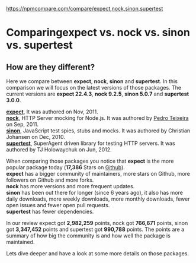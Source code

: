 <a href="https://npmcompare.com/compare/expect,nock,sinon,supertest">https://npmcompare.com/compare/expect,nock,sinon,supertest</a><div id="articleHeader"><h1>Comparingexpect vs. nock vs. sinon vs. supertest</h1></div>


<h2>How are they different?</h2>
<div>
<div>
<p>
Here we compare between <b>expect</b>, <b>nock</b>, <b>sinon</b> and <b>supertest</b>.
In this comparison we will focus on the latest versions
of those
packages.
The current versions are
<b>expect 22.4.3</b>, <b>nock 9.2.5</b>, <b>sinon 5.0.7</b> and <b>supertest 3.0.0</b>.
</p>
<p>
<b><a href="https://github.com/facebook/jest" target="_blank">expect</a></b>,
It was authored
on Nov, 2011.
<br />
<b><a href="https://github.com/node-nock/nock" target="_blank">nock</a></b>,
HTTP Server mocking for Node.js.
It was authored
by
<a href="mailto:pedro.teixeira@gmail.com" target="_blank">Pedro Teixeira</a>
on Sep, 2011.
<br />
<b><a href="http://sinonjs.org/" target="_blank">sinon</a></b>,
JavaScript test spies, stubs and mocks.
It was authored
by
Christian Johansen
on Dec, 2010.
<br />
<b><a href="https://github.com/visionmedia/supertest" target="_blank">supertest</a></b>,
SuperAgent driven library for testing HTTP servers.
It was authored
by
TJ Holowaychuk
on Jun, 2012.
</p>
<p>
When comparing those packages you notice that
<b>expect</b> is the more popular package today
(<b>17,386</b>
Stars on <a href="https://github.com/facebook/jest/stargazers" target="_blank">Github</a>).<br />
<b>expect</b>
has a bigger community of maintainers, more stars on Github, more followers on Github and more forks.<br />
<b>nock</b>
has more versions and more frequent updates.<br />
<b>sinon</b>
has been out there for longer (since 6 years ago), it also
has more daily downloads, more weekly downloads, more monthly downloads, fewer open issues and fewer open pull requests.<br />
<b>supertest</b>
has fewer dependencies.</p>
<p>
In our review expect got <b>2,982,259</b> points, nock got <b>766,671</b> points, sinon got <b>3,347,452</b> points and supertest got <b>990,788</b> points. The points are a summary of how big the community is and how well the package is maintained.
</p>
<p>
Lets dive deeper and have a look at some more details
on those packages.
</p>
</div>

</div>
